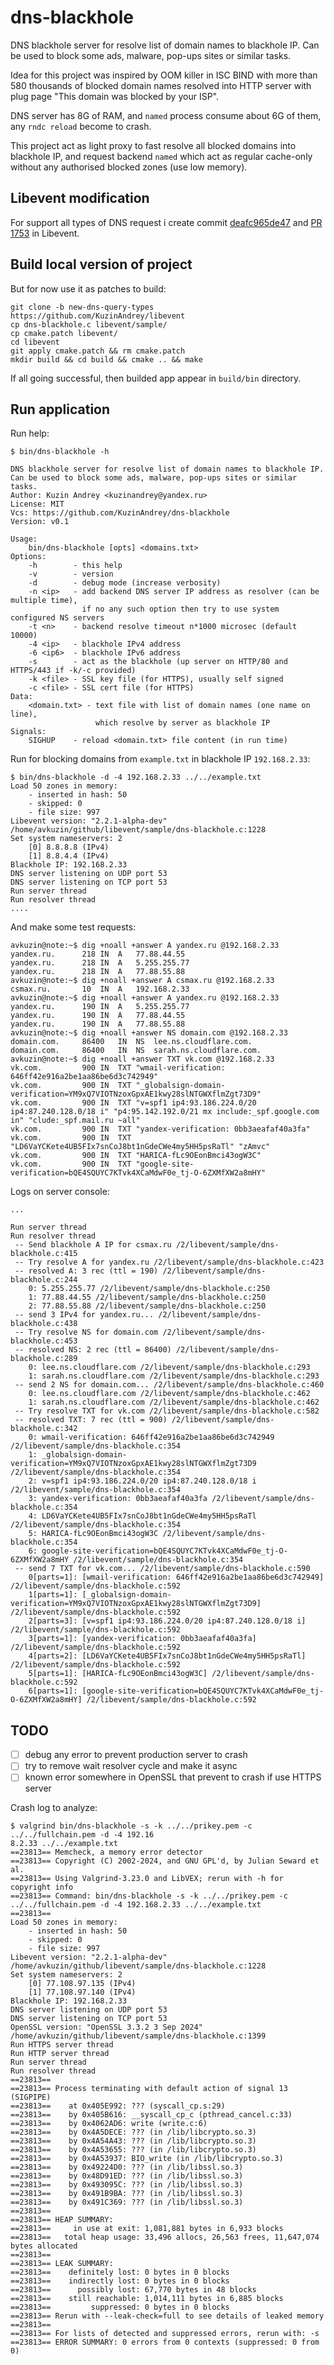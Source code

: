 # dns-blackhole

DNS blackhole server for resolve list of domain names to blackhole IP.
Can be used to block some ads, malware, pop-ups sites or similar tasks.

Idea for this project was inspired by OOM killer in ISC BIND with more
than 580 thousands of blocked domain names resolved into HTTP server with
plug page "This domain was blocked by your ISP".

DNS server has 8G of RAM, and `named` process consume about 6G of them,
any `rndc reload` become to crash.

This project act as light proxy to fast resolve all blocked domains into
blackhole IP, and request backend `named` which act as regular cache-only
without any authorised blocked zones (use low memory).


## Libevent modification

For support all types of DNS request i create commit [deafc965de47](https://github.com/KuzinAndrey/libevent/commit/deafc965de4747d5e8027ab0d5315d4564113850) and [PR 1753](https://github.com/libevent/libevent/pull/1753) in Libevent.

## Build local version of project

But for now use it as patches to build:
```shell
git clone -b new-dns-query-types https://github.com/KuzinAndrey/libevent
cp dns-blackhole.c libevent/sample/
cp cmake.patch libevent/
cd libevent
git apply cmake.patch && rm cmake.patch
mkdir build && cd build && cmake .. && make
```
If all going successful, then builded app appear in `build/bin` directory.

## Run application

Run help:
```
$ bin/dns-blackhole -h

DNS blackhole server for resolve list of domain names to blackhole IP.
Can be used to block some ads, malware, pop-ups sites or similar tasks.
Author: Kuzin Andrey <kuzinandrey@yandex.ru>
License: MIT
Vcs: https://github.com/KuzinAndrey/dns-blackhole
Version: v0.1

Usage:
    bin/dns-blackhole [opts] <domains.txt>
Options:
    -h        - this help
    -v        - version
    -d        - debug mode (increase verbosity)
    -n <ip>   - add backend DNS server IP address as resolver (can be multiple time),
                if no any such option then try to use system configured NS servers
    -t <n>    - backend resolve timeout n*1000 microsec (default 10000)
    -4 <ip>   - blackhole IPv4 address
    -6 <ip6>  - blackhole IPv6 address
    -s        - act as the blackhole (up server on HTTP/80 and HTTPS/443 if -k/-c provided)
    -k <file> - SSL key file (for HTTPS), usually self signed
    -c <file> - SSL cert file (for HTTPS)
Data:
    <domain.txt> - text file with list of domain names (one name on line),
                   which resolve by server as blackhole IP
Signals:
    SIGHUP    - reload <domain.txt> file content (in run time)

```

Run for blocking domains from `example.txt` in blackhole IP `192.168.2.33`:
```
$ bin/dns-blackhole -d -4 192.168.2.33 ../../example.txt
Load 50 zones in memory:
    - inserted in hash: 50
    - skipped: 0
    - file size: 997
Libevent version: "2.2.1-alpha-dev" /home/avkuzin/github/libevent/sample/dns-blackhole.c:1228
Set system nameservers: 2
    [0] 8.8.8.8 (IPv4)
    [1] 8.8.4.4 (IPv4)
Blackhole IP: 192.168.2.33
DNS server listening on UDP port 53
DNS server listening on TCP port 53
Run server thread
Run resolver thread
....
```

And make some test requests:
```
avkuzin@note:~$ dig +noall +answer A yandex.ru @192.168.2.33
yandex.ru.		218	IN	A	77.88.44.55
yandex.ru.		218	IN	A	5.255.255.77
yandex.ru.		218	IN	A	77.88.55.88
avkuzin@note:~$ dig +noall +answer A csmax.ru @192.168.2.33
csmax.ru.		10	IN	A	192.168.2.33
avkuzin@note:~$ dig +noall +answer A yandex.ru @192.168.2.33
yandex.ru.		190	IN	A	5.255.255.77
yandex.ru.		190	IN	A	77.88.44.55
yandex.ru.		190	IN	A	77.88.55.88
avkuzin@note:~$ dig +noall +answer NS domain.com @192.168.2.33
domain.com.		86400	IN	NS	lee.ns.cloudflare.com.
domain.com.		86400	IN	NS	sarah.ns.cloudflare.com.
avkuzin@note:~$ dig +noall +answer TXT vk.com @192.168.2.33
vk.com.			900	IN	TXT	"wmail-verification: 646ff42e916a2be1aa86be6d3c742949"
vk.com.			900	IN	TXT	"_globalsign-domain-verification=YM9xQ7VIOTNzoxGpxAE1kwy28slNTGWXflmZgt73D9"
vk.com.			900	IN	TXT	"v=spf1 ip4:93.186.224.0/20 ip4:87.240.128.0/18 i" "p4:95.142.192.0/21 mx include:_spf.google.com in" "clude:_spf.mail.ru ~all"
vk.com.			900	IN	TXT	"yandex-verification: 0bb3aeafaf40a3fa"
vk.com.			900	IN	TXT	"LD6VaYCKete4UB5FIx7snCoJ8bt1nGdeCWe4my5HH5psRaTl" "zAmvc"
vk.com.			900	IN	TXT	"HARICA-fLc9OEonBmci43ogW3C"
vk.com.			900	IN	TXT	"google-site-verification=bQE4SQUYC7KTvk4XCaMdwF0e_tj-O-6ZXMfXW2a8mHY"
```

Logs on server console:
```
...

Run server thread
Run resolver thread
 -- Send blackhole A IP for csmax.ru /2/libevent/sample/dns-blackhole.c:415
 -- Try resolve A for yandex.ru /2/libevent/sample/dns-blackhole.c:423
 -- resolved A: 3 rec (ttl = 190) /2/libevent/sample/dns-blackhole.c:244
    0: 5.255.255.77 /2/libevent/sample/dns-blackhole.c:250
    1: 77.88.44.55 /2/libevent/sample/dns-blackhole.c:250
    2: 77.88.55.88 /2/libevent/sample/dns-blackhole.c:250
 -- send 3 IPv4 for yandex.ru... /2/libevent/sample/dns-blackhole.c:438
 -- Try resolve NS for domain.com /2/libevent/sample/dns-blackhole.c:453
 -- resolved NS: 2 rec (ttl = 86400) /2/libevent/sample/dns-blackhole.c:289
    0: lee.ns.cloudflare.com /2/libevent/sample/dns-blackhole.c:293
    1: sarah.ns.cloudflare.com /2/libevent/sample/dns-blackhole.c:293
 -- send 2 NS for domain.com... /2/libevent/sample/dns-blackhole.c:460
    0: lee.ns.cloudflare.com /2/libevent/sample/dns-blackhole.c:462
    1: sarah.ns.cloudflare.com /2/libevent/sample/dns-blackhole.c:462
 -- Try resolve TXT for vk.com /2/libevent/sample/dns-blackhole.c:582
 -- resolved TXT: 7 rec (ttl = 900) /2/libevent/sample/dns-blackhole.c:342
    0: wmail-verification: 646ff42e916a2be1aa86be6d3c742949 /2/libevent/sample/dns-blackhole.c:354
    1: _globalsign-domain-verification=YM9xQ7VIOTNzoxGpxAE1kwy28slNTGWXflmZgt73D9 /2/libevent/sample/dns-blackhole.c:354
    2: v=spf1 ip4:93.186.224.0/20 ip4:87.240.128.0/18 i /2/libevent/sample/dns-blackhole.c:354
    3: yandex-verification: 0bb3aeafaf40a3fa /2/libevent/sample/dns-blackhole.c:354
    4: LD6VaYCKete4UB5FIx7snCoJ8bt1nGdeCWe4my5HH5psRaTl /2/libevent/sample/dns-blackhole.c:354
    5: HARICA-fLc9OEonBmci43ogW3C /2/libevent/sample/dns-blackhole.c:354
    6: google-site-verification=bQE4SQUYC7KTvk4XCaMdwF0e_tj-O-6ZXMfXW2a8mHY /2/libevent/sample/dns-blackhole.c:354
 -- send 7 TXT for vk.com... /2/libevent/sample/dns-blackhole.c:590
    0[parts=1]: [wmail-verification: 646ff42e916a2be1aa86be6d3c742949] /2/libevent/sample/dns-blackhole.c:592
    1[parts=1]: [_globalsign-domain-verification=YM9xQ7VIOTNzoxGpxAE1kwy28slNTGWXflmZgt73D9] /2/libevent/sample/dns-blackhole.c:592
    2[parts=3]: [v=spf1 ip4:93.186.224.0/20 ip4:87.240.128.0/18 i] /2/libevent/sample/dns-blackhole.c:592
    3[parts=1]: [yandex-verification: 0bb3aeafaf40a3fa] /2/libevent/sample/dns-blackhole.c:592
    4[parts=2]: [LD6VaYCKete4UB5FIx7snCoJ8bt1nGdeCWe4my5HH5psRaTl] /2/libevent/sample/dns-blackhole.c:592
    5[parts=1]: [HARICA-fLc9OEonBmci43ogW3C] /2/libevent/sample/dns-blackhole.c:592
    6[parts=1]: [google-site-verification=bQE4SQUYC7KTvk4XCaMdwF0e_tj-O-6ZXMfXW2a8mHY] /2/libevent/sample/dns-blackhole.c:592
```

## TODO

- [ ] debug any error to prevent production server to crash
- [ ] try to remove wait resolver cycle and make it async
- [ ] known error somewhere in OpenSSL that prevent to crash if use HTTPS server

Crash log to analyze:
```
$ valgrind bin/dns-blackhole -s -k ../../prikey.pem -c ../../fullchain.pem -d -4 192.16
8.2.33 ../../example.txt
==23813== Memcheck, a memory error detector
==23813== Copyright (C) 2002-2024, and GNU GPL'd, by Julian Seward et al.
==23813== Using Valgrind-3.23.0 and LibVEX; rerun with -h for copyright info
==23813== Command: bin/dns-blackhole -s -k ../../prikey.pem -c ../../fullchain.pem -d -4 192.168.2.33 ../../example.txt
==23813== 
Load 50 zones in memory:
    - inserted in hash: 50
    - skipped: 0
    - file size: 997
Libevent version: "2.2.1-alpha-dev" /home/avkuzin/github/libevent/sample/dns-blackhole.c:1228
Set system nameservers: 2
    [0] 77.108.97.135 (IPv4)
    [1] 77.108.97.140 (IPv4)
Blackhole IP: 192.168.2.33
DNS server listening on UDP port 53
DNS server listening on TCP port 53
OpenSSL version: "OpenSSL 3.3.2 3 Sep 2024" /home/avkuzin/github/libevent/sample/dns-blackhole.c:1399
Run HTTPS server thread
Run HTTP server thread
Run server thread
Run resolver thread
==23813== 
==23813== Process terminating with default action of signal 13 (SIGPIPE)
==23813==    at 0x405E992: ??? (syscall_cp.s:29)
==23813==    by 0x405B616: __syscall_cp_c (pthread_cancel.c:33)
==23813==    by 0x4062AD6: write (write.c:6)
==23813==    by 0x4A5DECE: ??? (in /lib/libcrypto.so.3)
==23813==    by 0x4A54A43: ??? (in /lib/libcrypto.so.3)
==23813==    by 0x4A53655: ??? (in /lib/libcrypto.so.3)
==23813==    by 0x4A53937: BIO_write (in /lib/libcrypto.so.3)
==23813==    by 0x49224D0: ??? (in /lib/libssl.so.3)
==23813==    by 0x48D91ED: ??? (in /lib/libssl.so.3)
==23813==    by 0x493095C: ??? (in /lib/libssl.so.3)
==23813==    by 0x491B9BA: ??? (in /lib/libssl.so.3)
==23813==    by 0x491C369: ??? (in /lib/libssl.so.3)
==23813== 
==23813== HEAP SUMMARY:
==23813==     in use at exit: 1,081,881 bytes in 6,933 blocks
==23813==   total heap usage: 33,496 allocs, 26,563 frees, 11,647,074 bytes allocated
==23813== 
==23813== LEAK SUMMARY:
==23813==    definitely lost: 0 bytes in 0 blocks
==23813==    indirectly lost: 0 bytes in 0 blocks
==23813==      possibly lost: 67,770 bytes in 48 blocks
==23813==    still reachable: 1,014,111 bytes in 6,885 blocks
==23813==         suppressed: 0 bytes in 0 blocks
==23813== Rerun with --leak-check=full to see details of leaked memory
==23813== 
==23813== For lists of detected and suppressed errors, rerun with: -s
==23813== ERROR SUMMARY: 0 errors from 0 contexts (suppressed: 0 from 0)
```
